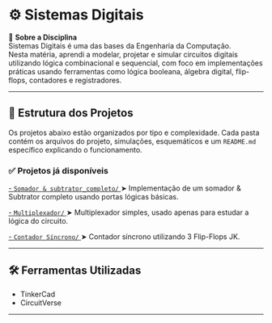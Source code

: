 # ⚙️ Sistemas Digitais

📘 **Sobre a Disciplina**  
Sistemas Digitais é uma das bases da Engenharia da Computação.  
Nesta matéria, aprendi a modelar, projetar e simular circuitos digitais utilizando lógica combinacional e sequencial, com foco em implementações práticas usando ferramentas como lógica booleana, álgebra digital, flip-flops, contadores e registradores.


---

## 📂 Estrutura dos Projetos

Os projetos abaixo estão organizados por tipo e complexidade. Cada pasta contém os arquivos do projeto, simulações, esquemáticos e um `README.md` específico explicando o funcionamento.

### ✅ Projetos já disponíveis

[- `Somador & subtrator_completo/`  ](https://github.com/GabrielGoulartM/maia_projetos/tree/main/Sistemas%20Digitais/somador%26subtrator_completo)
  ➤  Implementação de um somador & Subtrator completo usando portas lógicas básicas.
  
[- `Multiplexador/`  ](https://github.com/GabrielGoulartM/maia_projetos/tree/a9f943ce3472a760a50260ace092144567f69e4c/Sistemas%20Digitais/multiplexador)
  ➤  Multiplexador simples, usado apenas para estudar a lógica do circuito.

[- `Contador Síncrono/`  ](https://github.com/GabrielGoulartM/maia_projetos/tree/a730e6d4eb7f1c240959e30750a9aa0a5db2f67a/Sistemas%20Digitais/Contador)
  ➤  Contador síncrono utilizando 3 Flip-Flops JK.

---

## 🛠️ Ferramentas Utilizadas

- TinkerCad
- CircuitVerse

---


##
